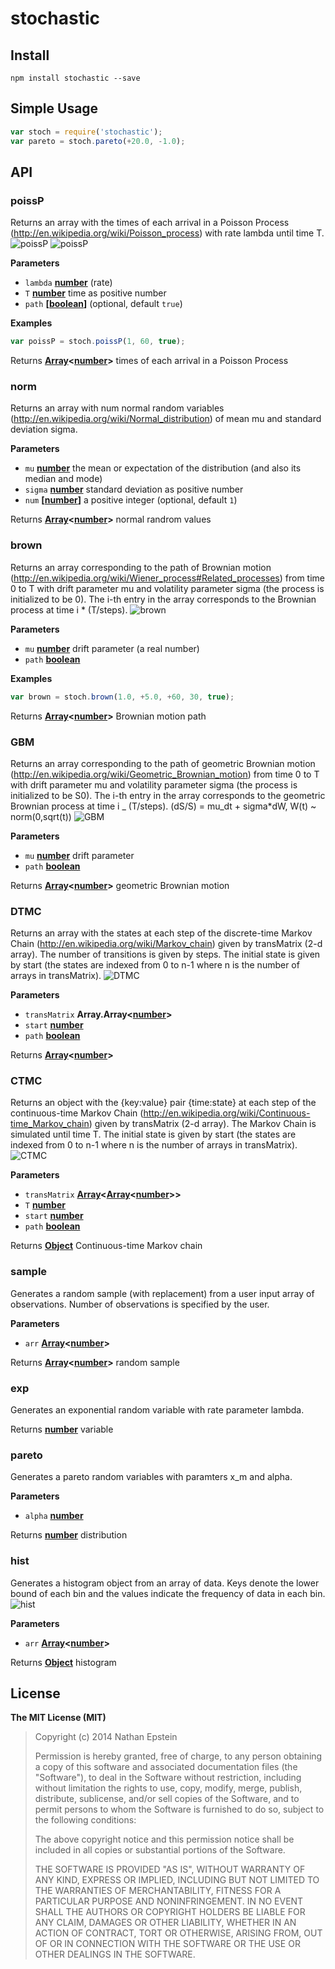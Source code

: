 # stochastic

## Install

`npm install stochastic --save`

## Simple Usage

```javascript
var stoch = require('stochastic');
var pareto = stoch.pareto(+20.0, -1.0);
```

## API

<!-- Generated by documentation.js. Update this documentation by updating the source code. -->

### poissP

Returns an array with the times of each arrival in a Poisson Process (<http://en.wikipedia.org/wiki/Poisson_process>) with rate lambda until time T. ![poissP](out/poissP.png)
![poissP](out/poissP.png)

**Parameters**

-   `lambda` **[number](https://developer.mozilla.org/en-US/docs/Web/JavaScript/Reference/Global_Objects/Number)** (rate)
-   `T` **[number](https://developer.mozilla.org/en-US/docs/Web/JavaScript/Reference/Global_Objects/Number)** time as positive number
-   `path` **\[[boolean](https://developer.mozilla.org/en-US/docs/Web/JavaScript/Reference/Global_Objects/Boolean)]**  (optional, default `true`)

**Examples**

```javascript
var poissP = stoch.poissP(1, 60, true);
```

Returns **[Array](https://developer.mozilla.org/en-US/docs/Web/JavaScript/Reference/Global_Objects/Array)&lt;[number](https://developer.mozilla.org/en-US/docs/Web/JavaScript/Reference/Global_Objects/Number)>** times of each arrival in a Poisson Process

### norm

Returns an array with num normal random variables (<http://en.wikipedia.org/wiki/Normal_distribution>) of mean mu and standard deviation sigma.

**Parameters**

-   `mu` **[number](https://developer.mozilla.org/en-US/docs/Web/JavaScript/Reference/Global_Objects/Number)** the mean or expectation of the distribution (and also its median and mode)
-   `sigma` **[number](https://developer.mozilla.org/en-US/docs/Web/JavaScript/Reference/Global_Objects/Number)** standard deviation as positive number
-   `num` **\[[number](https://developer.mozilla.org/en-US/docs/Web/JavaScript/Reference/Global_Objects/Number)]** a positive integer (optional, default `1`)

Returns **[Array](https://developer.mozilla.org/en-US/docs/Web/JavaScript/Reference/Global_Objects/Array)&lt;[number](https://developer.mozilla.org/en-US/docs/Web/JavaScript/Reference/Global_Objects/Number)>** normal randrom values

### brown

Returns an array corresponding to the path of Brownian motion (<http://en.wikipedia.org/wiki/Wiener_process#Related_processes>) from time 0 to T with drift parameter mu and volatility parameter sigma (the process is initialized to be 0). The i-th entry in the array corresponds to the Brownian process at time i \* (T/steps).
![brown](out/brown.png)

**Parameters**

-   `mu` **[number](https://developer.mozilla.org/en-US/docs/Web/JavaScript/Reference/Global_Objects/Number)** drift parameter (a real number)
-   `path` **[boolean](https://developer.mozilla.org/en-US/docs/Web/JavaScript/Reference/Global_Objects/Boolean)** 

**Examples**

```javascript
var brown = stoch.brown(1.0, +5.0, +60, 30, true);
```

Returns **[Array](https://developer.mozilla.org/en-US/docs/Web/JavaScript/Reference/Global_Objects/Array)&lt;[number](https://developer.mozilla.org/en-US/docs/Web/JavaScript/Reference/Global_Objects/Number)>** Brownian motion path

### GBM

Returns an array corresponding to the path of geometric Brownian motion (<http://en.wikipedia.org/wiki/Geometric_Brownian_motion>) from time 0 to T with drift parameter mu and volatility parameter sigma (the process is initialized to be S0). The i-th entry in the array corresponds to the geometric Brownian process at time i _ (T/steps).
(dS/S) = mu_dt + sigma\*dW, W(t) ~ norm(0,sqrt(t))
![GBM](out/GBM.png)

**Parameters**

-   `mu` **[number](https://developer.mozilla.org/en-US/docs/Web/JavaScript/Reference/Global_Objects/Number)** drift parameter
-   `path` **[boolean](https://developer.mozilla.org/en-US/docs/Web/JavaScript/Reference/Global_Objects/Boolean)** 

Returns **[Array](https://developer.mozilla.org/en-US/docs/Web/JavaScript/Reference/Global_Objects/Array)&lt;[number](https://developer.mozilla.org/en-US/docs/Web/JavaScript/Reference/Global_Objects/Number)>** geometric Brownian motion

### DTMC

Returns an array with the states at each step of the discrete-time Markov Chain (<http://en.wikipedia.org/wiki/Markov_chain>) given by transMatrix (2-d array). The number of transitions is given by steps. The initial state is given by start (the states are indexed from 0 to n-1 where n is the number of arrays in transMatrix).
![DTMC](out/DTMC.png)

**Parameters**

-   `transMatrix` **Array.Array&lt;[number](https://developer.mozilla.org/en-US/docs/Web/JavaScript/Reference/Global_Objects/Number)>** 
-   `start` **[number](https://developer.mozilla.org/en-US/docs/Web/JavaScript/Reference/Global_Objects/Number)** 
-   `path` **[boolean](https://developer.mozilla.org/en-US/docs/Web/JavaScript/Reference/Global_Objects/Boolean)** 

Returns **[Array](https://developer.mozilla.org/en-US/docs/Web/JavaScript/Reference/Global_Objects/Array)&lt;[number](https://developer.mozilla.org/en-US/docs/Web/JavaScript/Reference/Global_Objects/Number)>** 

### CTMC

Returns an object with the {key:value} pair {time:state} at each step of the continuous-time Markov Chain (<http://en.wikipedia.org/wiki/Continuous-time_Markov_chain>) given by transMatrix (2-d array). The Markov Chain is simulated until time T. The initial state is given by start (the states are indexed from 0 to n-1 where n is the number of arrays in transMatrix).
![CTMC](out/CTMC.png)

**Parameters**

-   `transMatrix` **[Array](https://developer.mozilla.org/en-US/docs/Web/JavaScript/Reference/Global_Objects/Array)&lt;[Array](https://developer.mozilla.org/en-US/docs/Web/JavaScript/Reference/Global_Objects/Array)&lt;[number](https://developer.mozilla.org/en-US/docs/Web/JavaScript/Reference/Global_Objects/Number)>>** 
-   `T` **[number](https://developer.mozilla.org/en-US/docs/Web/JavaScript/Reference/Global_Objects/Number)** 
-   `start` **[number](https://developer.mozilla.org/en-US/docs/Web/JavaScript/Reference/Global_Objects/Number)** 
-   `path` **[boolean](https://developer.mozilla.org/en-US/docs/Web/JavaScript/Reference/Global_Objects/Boolean)** 

Returns **[Object](https://developer.mozilla.org/en-US/docs/Web/JavaScript/Reference/Global_Objects/Object)** Continuous-time Markov chain

### sample

Generates a random sample (with replacement) from a user input array of observations. Number of observations is specified by the user.

**Parameters**

-   `arr` **[Array](https://developer.mozilla.org/en-US/docs/Web/JavaScript/Reference/Global_Objects/Array)&lt;[number](https://developer.mozilla.org/en-US/docs/Web/JavaScript/Reference/Global_Objects/Number)>** 

Returns **[Array](https://developer.mozilla.org/en-US/docs/Web/JavaScript/Reference/Global_Objects/Array)&lt;[number](https://developer.mozilla.org/en-US/docs/Web/JavaScript/Reference/Global_Objects/Number)>** random sample

### exp

Generates an exponential random variable with rate parameter lambda.

Returns **[number](https://developer.mozilla.org/en-US/docs/Web/JavaScript/Reference/Global_Objects/Number)** variable

### pareto

Generates a pareto random variables with paramters x_m and alpha.

**Parameters**

-   `alpha` **[number](https://developer.mozilla.org/en-US/docs/Web/JavaScript/Reference/Global_Objects/Number)** 

Returns **[number](https://developer.mozilla.org/en-US/docs/Web/JavaScript/Reference/Global_Objects/Number)** distribution

### hist

Generates a histogram object from an array of data. Keys denote the lower bound of each bin and the values indicate the frequency of data in each bin.
![hist](out/hist.png)

**Parameters**

-   `arr` **[Array](https://developer.mozilla.org/en-US/docs/Web/JavaScript/Reference/Global_Objects/Array)&lt;[number](https://developer.mozilla.org/en-US/docs/Web/JavaScript/Reference/Global_Objects/Number)>** 

Returns **[Object](https://developer.mozilla.org/en-US/docs/Web/JavaScript/Reference/Global_Objects/Object)** histogram

## License

**The MIT License (MIT)**

> Copyright (c) 2014 Nathan Epstein
>
> Permission is hereby granted, free of charge, to any person obtaining a copy
> of this software and associated documentation files (the "Software"), to deal
> in the Software without restriction, including without limitation the rights
> to use, copy, modify, merge, publish, distribute, sublicense, and/or sell
> copies of the Software, and to permit persons to whom the Software is
> furnished to do so, subject to the following conditions:
>
> The above copyright notice and this permission notice shall be included in
> all copies or substantial portions of the Software.
>
> THE SOFTWARE IS PROVIDED "AS IS", WITHOUT WARRANTY OF ANY KIND, EXPRESS OR
> IMPLIED, INCLUDING BUT NOT LIMITED TO THE WARRANTIES OF MERCHANTABILITY,
> FITNESS FOR A PARTICULAR PURPOSE AND NONINFRINGEMENT. IN NO EVENT SHALL THE
> AUTHORS OR COPYRIGHT HOLDERS BE LIABLE FOR ANY CLAIM, DAMAGES OR OTHER
> LIABILITY, WHETHER IN AN ACTION OF CONTRACT, TORT OR OTHERWISE, ARISING FROM,
> OUT OF OR IN CONNECTION WITH THE SOFTWARE OR THE USE OR OTHER DEALINGS IN
> THE SOFTWARE.
